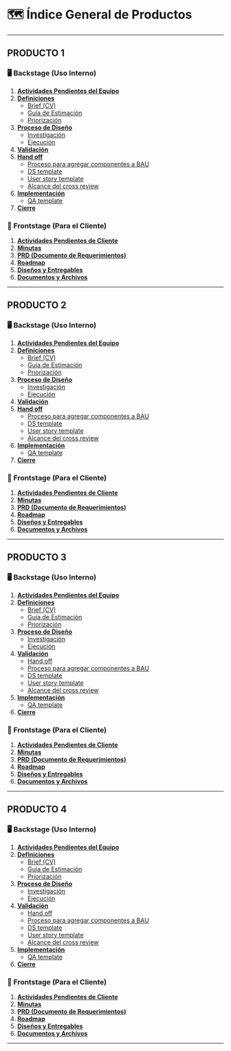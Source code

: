 # 🗺️ Índice General de Productos

---

## PRODUCTO 1
<a id="producto1"></a>

### 🖥️ Backstage (Uso Interno)
1.  **[Actividades Pendientes del Equipo](#producto1-backstage-actividades)**
2.  **[Definiciones](#producto1-backstage-definiciones)**
    * [Brief (CV)](#producto1-brief-cv)
    * [Guía de Estimación](#producto1-guia-estimacion)
    * [Priorización](#producto1-priorizacion)
3.  **[Proceso de Diseño](#producto1-backstage-proceso-diseno)**
    * [Investigación](#producto1-investigacion)
    * [Ejecución](#producto1-ejecucion)
4.  **[Validación](#producto1-backstage-validacion)**
5.  **[Hand off](#producto1-backstage-hand-off)**
    * [Proceso para agregar componentes a BAU](#producto1-proceso-bau)
    * [DS template](#producto1-ds-template)
    * [User story template](#producto1-user-story-template)
    * [Alcance del cross review](#producto1-cross-review)
6.  **[Implementación](#producto1-backstage-implementacion)**
    * [QA template](#producto1-qa-template)
7.  **[Cierre](#producto1-backstage-cierre)**

### 👤 Frontstage (Para el Cliente)
1.  **[Actividades Pendientes de Cliente](#producto1-frontstage-actividades-cliente)**
2.  **[Minutas](#producto1-frontstage-minutas)**
3.  **[PRD (Documento de Requerimientos)](#producto1-frontstage-prd)**
4.  **[Roadmap](#producto1-frontstage-roadmap)**
5.  **[Diseños y Entregables](#producto1-frontstage-disenos)**
6.  **[Documentos y Archivos](#producto1-frontstage-documentos-archivos)**

---

## PRODUCTO 2
<a id="producto2"></a>

### 🖥️ Backstage (Uso Interno)
1.  **[Actividades Pendientes del Equipo](#producto2-backstage-actividades)**
2.  **[Definiciones](#producto2-backstage-definiciones)**
    * [Brief (CV)](#producto2-brief-cv)
    * [Guía de Estimación](#producto2-guia-estimacion)
    * [Priorización](#producto2-priorizacion)
3.  **[Proceso de Diseño](#producto2-backstage-proceso-diseno)**
    * [Investigación](#producto2-investigacion)
    * [Ejecución](#producto2-ejecucion)
4.  **[Validación](#producto2-backstage-validacion)**
5.  **[Hand off](#producto2-backstage-hand-off)**
    * [Proceso para agregar componentes a BAU](#producto2-proceso-bau)
    * [DS template](#producto2-ds-template)
    * [User story template](#producto2-user-story-template)
    * [Alcance del cross review](#producto2-cross-review)
6.  **[Implementación](#producto2-backstage-implementacion)**
    * [QA template](#producto2-qa-template)
7.  **[Cierre](#producto2-backstage-cierre)**

### 👤 Frontstage (Para el Cliente)
1.  **[Actividades Pendientes de Cliente](#producto2-frontstage-actividades-cliente)**
2.  **[Minutas](#producto2-frontstage-minutas)**
3.  **[PRD (Documento de Requerimientos)](#producto2-frontstage-prd)**
4.  **[Roadmap](#producto2-frontstage-roadmap)**
5.  **[Diseños y Entregables](#producto2-frontstage-disenos)**
6.  **[Documentos y Archivos](#producto2-frontstage-documentos-archivos)**

---

## PRODUCTO 3
<a id="producto3"></a>

### 🖥️ Backstage (Uso Interno)
1.  **[Actividades Pendientes del Equipo](#producto3-backstage-actividades)**
2.  **[Definiciones](#producto3-backstage-definiciones)**
    * [Brief (CV)](#producto3-brief-cv)
    * [Guía de Estimación](#producto3-guia-estimacion)
    * [Priorización](#producto3-priorizacion)
3.  **[Proceso de Diseño](#producto3-backstage-proceso-diseno)**
    * [Investigación](#producto3-investigacion)
    * [Ejecución](#producto3-ejecucion)
4.  **[Validación](#producto3-backstage-validacion)**
    * [Hand off](#producto3-backstage-hand-off)
    * [Proceso para agregar componentes a BAU](#producto3-proceso-bau)
    * [DS template](#producto3-ds-template)
    * [User story template](#producto3-user-story-template)
    * [Alcance del cross review](#producto3-cross-review)
6.  **[Implementación](#producto3-backstage-implementacion)**
    * [QA template](#producto3-qa-template)
7.  **[Cierre](#producto3-backstage-cierre)**

### 👤 Frontstage (Para el Cliente)
1.  **[Actividades Pendientes de Cliente](#producto3-frontstage-actividades-cliente)**
2.  **[Minutas](#producto3-frontstage-minutas)**
3.  **[PRD (Documento de Requerimientos)](#producto3-frontstage-prd)**
4.  **[Roadmap](#producto3-frontstage-roadmap)**
5.  **[Diseños y Entregables](#producto3-frontstage-disenos)**
6.  **[Documentos y Archivos](#producto3-frontstage-documentos-archivos)**

---

## PRODUCTO 4
<a id="producto4"></a>

### 🖥️ Backstage (Uso Interno)
1.  **[Actividades Pendientes del Equipo](#producto4-backstage-actividades)**
2.  **[Definiciones](#producto4-backstage-definiciones)**
    * [Brief (CV)](#producto4-brief-cv)
    * [Guía de Estimación](#producto4-guia-estimacion)
    * [Priorización](#producto4-priorizacion)
3.  **[Proceso de Diseño](#producto4-backstage-proceso-diseno)**
    * [Investigación](#producto4-investigacion)
    * [Ejecución](#producto4-ejecucion)
4.  **[Validación](#producto4-backstage-validacion)**
    * [Hand off](#producto4-backstage-hand-off)
    * [Proceso para agregar componentes a BAU](#producto4-proceso-bau)
    * [DS template](#producto4-ds-template)
    * [User story template](#producto4-user-story-template)
    * [Alcance del cross review](#producto4-cross-review)
6.  **[Implementación](#producto4-backstage-implementacion)**
    * [QA template](#producto4-qa-template)
7.  **[Cierre](#producto4-backstage-cierre)**

### 👤 Frontstage (Para el Cliente)
1.  **[Actividades Pendientes de Cliente](#producto4-frontstage-actividades-cliente)**
2.  **[Minutas](#producto4-frontstage-minutas)**
3.  **[PRD (Documento de Requerimientos)](#producto4-frontstage-prd)**
4.  **[Roadmap](#producto4-frontstage-roadmap)**
5.  **[Diseños y Entregables](#producto4-frontstage-disenos)**
6.  **[Documentos y Archivos](#producto4-frontstage-documentos-archivos)**

---